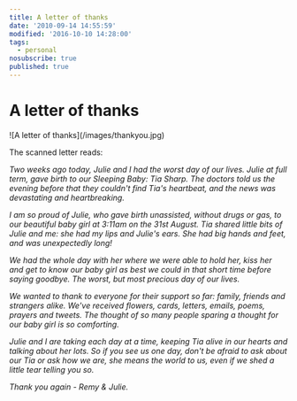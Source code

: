 ```yaml
---
title: A letter of thanks
date: '2010-09-14 14:55:59'
modified: '2016-10-10 14:28:00'
tags:
  - personal
nosubscribe: true
published: true
---
```

# A letter of thanks

<div class="flush">![A letter of thanks](/images/thankyou.jpg)</div>

The scanned letter reads:

*Two weeks ago today, Julie and I had the worst day of our lives. Julie at full term, gave birth to our Sleeping Baby: Tia Sharp. The doctors told us the evening before that they couldn't find Tia's heartbeat, and the news was devastating and heartbreaking.*

*I am so proud of Julie, who gave birth unassisted, without drugs or gas, to our beautiful baby girl at 3:11am on the 31st August. Tia shared little bits of Julie and me: she had my lips and Julie's ears. She had big hands and feet, and was unexpectedly long!*

*We had the whole day with her where we were able to hold her, kiss her and get to know our baby girl as best we could in that short time before saying goodbye. The worst, but most precious day of our lives.*

*We wanted to thank to everyone for their support so far: family, friends and strangers alike. We've received flowers, cards, letters, emails, poems, prayers and tweets. The thought of so many people sparing a thought for our baby girl is so comforting.*

*Julie and I are taking each day at a time, keeping Tia alive in our hearts and talking about her lots. So if you see us one day, don't be afraid to ask about our Tia or ask how we are, she means the world to us, even if we shed a little tear telling you so.*

*Thank you again - Remy & Julie.*
